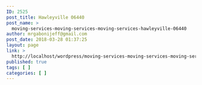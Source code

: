 ```yaml
---
ID: 2525
post_title: Hawleyville 06440
post_name: >
  moving-services-moving-services-moving-services-hawleyville-06440
author: mrgabonijeff@gmail.com
post_date: 2018-03-28 01:37:25
layout: page
link: >
  http://localhost/wordpress/moving-services-moving-services-moving-services-hawleyville-06440/
published: true
tags: [ ]
categories: [ ]
---
```

